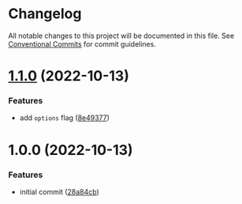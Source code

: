 # Changelog

All notable changes to this project will be documented in this file. See
[Conventional Commits](https://conventionalcommits.org) for commit guidelines.

# [1.1.0](https://github.com/FreshlyBrewedCode/aniorg/compare/v1.0.0...v1.1.0) (2022-10-13)


### Features

* add `options` flag ([8e49377](https://github.com/FreshlyBrewedCode/aniorg/commit/8e49377b6648bba1dd85bb52c98f2b4b0ea9481e))

# 1.0.0 (2022-10-13)


### Features

* initial commit ([28a84cb](https://github.com/FreshlyBrewedCode/aniorg/commit/28a84cb43d978c7477d9e3adbb05bbedc5c484d8))
